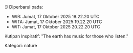 ⏰ Diperbarui pada:
- WIB: Jumat, 17 Oktober 2025 18.22.20 UTC
- WITA: Jumat, 17 Oktober 2025 19.22.20 UTC
- WIT: Jumat, 17 Oktober 2025 20.22.20 UTC

Kutipan Inspiratif:
"The earth has music for those who listen."


Kategori: nature

